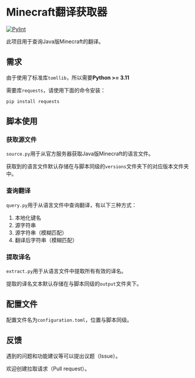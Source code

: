 # Minecraft翻译获取器

[![Pylint](https://github.com/SkyEye-FAST/minecraft_translation/actions/workflows/pylint.yml/badge.svg)](https://github.com/SkyEye-FAST/minecraft_translation/actions/workflows/pylint.yml)

此项目用于查询Java版Minecraft的翻译。

## 需求

由于使用了标准库`tomllib`，所以需要**Python >= 3.11**

需要库`requests`，请使用下面的命令安装：

``` shell
pip install requests
```

## 脚本使用

### 获取源文件

`source.py`用于从官方服务器获取Java版Minecraft的语言文件。

获取到的语言文件默认存储在与脚本同级的`versions`文件夹下的对应版本文件夹中。

### 查询翻译

`query.py`用于从语言文件中查询翻译，有以下三种方式：

1. 本地化键名
2. 源字符串
3. 源字符串（模糊匹配）
4. 翻译后字符串（模糊匹配）

### 提取译名

`extract.py`用于从语言文件中提取所有有效的译名。

提取的译名文本默认存储在与脚本同级的`output`文件夹下。

## 配置文件

配置文件名为`configuration.toml`，位置与脚本同级。

## 反馈

遇到的问题和功能建议等可以提出议题（Issue）。

欢迎创建拉取请求（Pull request）。
